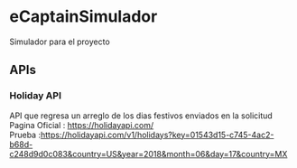 # eCaptainSimulador
Simulador para el proyecto

## APIs
### Holiday API
API que regresa un arreglo de los dias festivos enviados en la solicitud </br>
Pagina Oficial : https://holidayapi.com/ </br>
Prueba :https://holidayapi.com/v1/holidays?key=01543d15-c745-4ac2-b68d-c248d9d0c083&country=US&year=2018&month=06&day=17&country=MX
